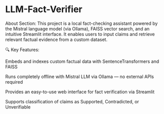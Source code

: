 # LLM-Fact-Verifier
About Section:
This project is a local fact-checking assistant powered by the Mistral language model (via Ollama), FAISS vector search, and an intuitive Streamlit interface. It enables users to input claims and retrieve relevant factual evidence from a custom dataset.

🔍 Key Features:

Embeds and indexes custom factual data with SentenceTransformers and FAISS

Runs completely offline with Mistral LLM via Ollama — no external APIs required

Provides an easy-to-use web interface for fact verification via Streamlit

Supports classification of claims as Supported, Contradicted, or Unverifiable
